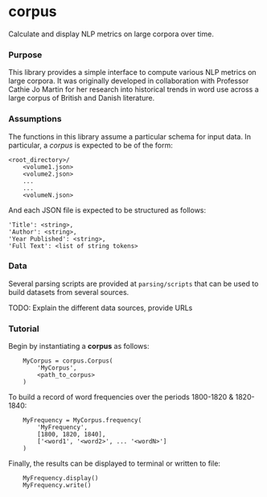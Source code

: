 # corpus

Calculate and display NLP metrics on large corpora over time. 

### Purpose

This library provides a simple interface to compute various NLP metrics on large corpora. It was originally
developed in collaboration with Professor Cathie Jo Martin for her research into historical trends in word
use across a large corpus of British and Danish literature. 

### Assumptions

The functions in this library assume a particular schema for input data. In particular, a _corpus_ is expected
to be of the form:

```$xslt
<root_directory>/
    <volume1.json>
    <volume2.json>
    ...
    ...
    <volumeN.json>
```

And each JSON file is expected to be structured as follows:

```$xslt
'Title': <string>,
'Author': <string>,
'Year Published': <string>,
'Full Text': <list of string tokens>
```

### Data

Several parsing scripts are provided at `parsing/scripts` that can be used to build datasets from
several sources. 

TODO: Explain the different data sources, provide URLs

### Tutorial

Begin by instantiating a **corpus** as follows:

```
    MyCorpus = corpus.Corpus(
        'MyCorpus',
        <path_to_corpus>
    )
```

To build a record of word frequencies over the periods 1800-1820 & 1820-1840:

```$xslt
    MyFrequency = MyCorpus.frequency(
        'MyFrequency',
        [1800, 1820, 1840],
        ['<word1', '<word2>', ... '<wordN>']
    )
```

Finally, the results can be displayed to terminal or written to file:

```$xslt
    MyFrequency.display()
    MyFrequency.write()
```